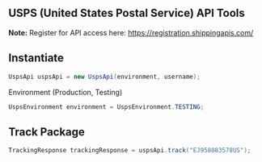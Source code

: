 ## USPS (United States Postal Service) API Tools ##

**Note:** Register for API access here: https://registration.shippingapis.com/

## Instantiate ##

```java
UspsApi uspsApi = new UspsApi(environment, username);
```

Environment (Production, Testing)

```java
UspsEnvironment environment = UspsEnvironment.TESTING;
```

## Track Package ##

```java
TrackingResponse trackingResponse = uspsApi.track("EJ958083578US");
```

